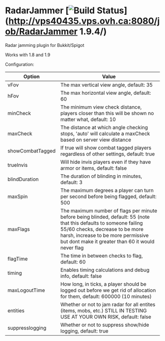 # RadarJammer [![Build Status](http://vps40435.vps.ovh.ca:8080/job/RadarJammer%201.9.4/badge/icon)](http://vps40435.vps.ovh.ca:8080/job/RadarJammer 1.9.4/)
Radar jamming plugin for Bukkit/Spigot

Works with 1.8 and 1.9

Configuration:

|Option|Value|
|---|---|
|vFov|The max vertical view angle, default: 35|
|hFov|The max horizontal view angle, default: 60|
|minCheck| The minimum view check distance, players closer than this will be shown no matter what, default: 10|
|maxCheck|The distance at which angle checking stops, 'auto' will calculate a maxCheck based on server view distance|
|showCombatTagged|If true will show combat tagged players regardless of other settings, default: true|
|trueInvis|Will hide invis players even if they have armor or items, default: false|
|blindDuration|The duration of blinding in minutes, default: 3|
|maxSpin|The maximum degrees a player can turn per second before being flagged, default: 500|
|maxFlags|The maximum number of flags per minute before being blinded, default: 55 (note that this defaults to someone failing 55/60 checks, decrease to be more harsh, increase to be more permissive but dont make it greater than 60 it would never flag|
|flagTime|The time in between checks to flag, default: 60|
|timing|Enables timing calculations and debug info, default: false|
|maxLogoutTime|How long, in ticks, a player should be logged out before we get rid of allocation for them, default: 600000 (10 minutes)|
|entities|Whether or not to jam radar for all entites (items, mobs, etc.) STILL IN TESTING USE AT YOUR OWN RISK, default: false|
|suppresslogging|Whether or not to suppress show/hide logging, default: true|
